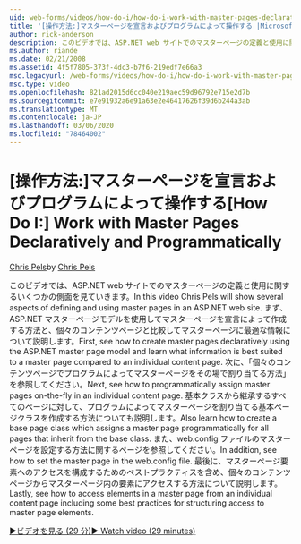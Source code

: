 ```yaml
---
uid: web-forms/videos/how-do-i/how-do-i-work-with-master-pages-declaratively-and-programmatically
title: '[操作方法:]マスターページを宣言およびプログラムによって操作する |Microsoft Docs'
author: rick-anderson
description: このビデオでは、ASP.NET web サイトでのマスターページの定義と使用に関するいくつかの側面を見ていきます。 まず、「マスターページを作成する方法 declarati...」を参照してください。
ms.author: riande
ms.date: 02/21/2008
ms.assetid: 4f5f7805-373f-4dc3-b7f6-219edf7e66a3
msc.legacyurl: /web-forms/videos/how-do-i/how-do-i-work-with-master-pages-declaratively-and-programmatically
msc.type: video
ms.openlocfilehash: 821ad2015d6cc040e219aec59d96792e715e2d7b
ms.sourcegitcommit: e7e91932a6e91a63e2e46417626f39d6b244a3ab
ms.translationtype: MT
ms.contentlocale: ja-JP
ms.lasthandoff: 03/06/2020
ms.locfileid: "78464002"
---
```

# <a name="how-do-i-work-with-master-pages-declaratively-and-programmatically"></a><span data-ttu-id="828ec-104">[操作方法:]マスターページを宣言およびプログラムによって操作する</span><span class="sxs-lookup"><span data-stu-id="828ec-104">[How Do I:] Work with Master Pages Declaratively and Programmatically</span></span>

<span data-ttu-id="828ec-105">[Chris Pels](https://twitter.com/chrispels)</span><span class="sxs-lookup"><span data-stu-id="828ec-105">by [Chris Pels](https://twitter.com/chrispels)</span></span>

<span data-ttu-id="828ec-106">このビデオでは、ASP.NET web サイトでのマスターページの定義と使用に関するいくつかの側面を見ていきます。</span><span class="sxs-lookup"><span data-stu-id="828ec-106">In this video Chris Pels will show several aspects of defining and using master pages in an ASP.NET web site.</span></span> <span data-ttu-id="828ec-107">まず、ASP.NET マスターページモデルを使用してマスターページを宣言によって作成する方法と、個々のコンテンツページと比較してマスターページに最適な情報について説明します。</span><span class="sxs-lookup"><span data-stu-id="828ec-107">First, see how to create master pages declaratively using the ASP.NET master page model and learn what information is best suited to a master page compared to an individual content page.</span></span> <span data-ttu-id="828ec-108">次に、「個々のコンテンツページでプログラムによってマスターページをその場で割り当てる方法」を参照してください。</span><span class="sxs-lookup"><span data-stu-id="828ec-108">Next, see how to programmatically assign master pages on-the-fly in an individual content page.</span></span> <span data-ttu-id="828ec-109">基本クラスから継承するすべてのページに対して、プログラムによってマスターページを割り当てる基本ページクラスを作成する方法についても説明します。</span><span class="sxs-lookup"><span data-stu-id="828ec-109">Also learn how to create a base page class which assigns a master page programmatically for all pages that inherit from the base class.</span></span> <span data-ttu-id="828ec-110">また、web.config ファイルのマスターページを設定する方法に関するページを参照してください。</span><span class="sxs-lookup"><span data-stu-id="828ec-110">In addition, see how to set the master page in the web.config file.</span></span> <span data-ttu-id="828ec-111">最後に、マスターページ要素へのアクセスを構成するためのベストプラクティスを含め、個々のコンテンツページからマスターページ内の要素にアクセスする方法について説明します。</span><span class="sxs-lookup"><span data-stu-id="828ec-111">Lastly, see how to access elements in a master page from an individual content page including some best practices for structuring access to master page elements.</span></span>

[<span data-ttu-id="828ec-112">&#9654;ビデオを見る (29 分)</span><span class="sxs-lookup"><span data-stu-id="828ec-112">&#9654; Watch video (29 minutes)</span></span>](https://channel9.msdn.com/Blogs/ASP-NET-Site-Videos/how-do-i-work-with-master-pages-declaratively-and-programmatically)
